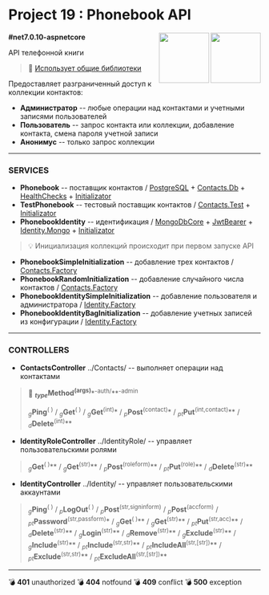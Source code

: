 # Project 19 : Phonebook API

<img align="right" width="100" height="100" src="https://github.com/rozhkovsvyat/Project19.API/assets/71471748/004210d4-8df8-4e8f-974c-c5dbcb5a0a18">
<img align="right" width="100" height="100" src="https://github.com/rozhkovsvyat/Project19.API/assets/71471748/4acc1bb8-d45b-44fe-9146-0eaf5c698709">

**#net7.0.10-aspnetcore**

API телефонной книги

> :link: [Использует общие библиотеки](https://github.com/rozhkovsvyat/Project19.Libs)

Предоставляет разграниченный доступ к коллекции контактов:
* **Администратор** -- любые операции над контактами и учетными записями пользователей
* **Пользователь** -- запрос контакта или коллекции, добавление контакта, смена пароля учетной записи
* **Анонимус** -- только запрос коллекции

---

### SERVICES

* **Phonebook** -- поставщик контактов / [PostgreSQL](https://www.nuget.org/packages/Npgsql.EntityFrameworkCore.PostgreSQL) + [Contacts.Db](https://www.nuget.org/packages/RozhkovSvyat.Project19.Models.Contacts.Db) + [HealthChecks](https://www.nuget.org/packages/Microsoft.Extensions.Diagnostics.HealthChecks.EntityFrameworkCore) + [Initializator](https://www.nuget.org/packages/RozhkovSvyat.Project19.Services.Initializator)
* **TestPhonebook** -- тестовый поставщик контактов / [Contacts.Test](https://www.nuget.org/packages/RozhkovSvyat.Project19.Models.Contacts.Test) + [Initializator](https://www.nuget.org/packages/RozhkovSvyat.Project19.Services.Initializator)
* **PhonebookIdentity** -- идентификация / [MongoDbCore](https://www.nuget.org/packages/AspNetCore.Identity.MongoDbCore) + [JwtBearer](https://www.nuget.org/packages/Microsoft.AspNetCore.Authentication.JwtBearer) + [Identity.Mongo](https://www.nuget.org/packages/RozhkovSvyat.Project19.Models.Identity.Mongo) + [Initializator](https://www.nuget.org/packages/RozhkovSvyat.Project19.Services.Initializator)
> :bulb: Инициализация коллекций происходит при первом запуске API
* **PhonebookSimpleInitialization** -- добавление трех контактов / [Contacts.Factory](https://www.nuget.org/packages/RozhkovSvyat.Project19.Models.Contacts.Factory)
* **PhonebookRandomInitialization** -- добавление случайного числа контактов / [Contacts.Factory](https://www.nuget.org/packages/RozhkovSvyat.Project19.Models.Contacts.Factory)
* **PhonebookIdentitySimpleInitialization** -- добавление пользователя и администратора / [Identity.Factory](https://www.nuget.org/packages/RozhkovSvyat.Project19.Models.Identity.Factory)
* **PhonebookIdentityBagInitialization** -- добавление учетных записей из конфигурации / [Identity.Factory](https://www.nuget.org/packages/RozhkovSvyat.Project19.Models.Identity.Factory)

---

### CONTROLLERS

* **ContactsController** ../Contacts/ -- выполняет операции над контактами

> :memo: **<sub>_type_</sub>Method<sup>(args)**</sup>*<sup>-auth/</sup>**<sup>-аdmin</sup>
>
> <sub>_g_</sub>**Ping**</sub><sup>( )</sup> / <sub>_g_</sub>**Get**<sup>( )</sup> / <sub>_g_</sub>**Get**<sup>(int)</sup>* / <sub>_p_</sub>**Post**<sup>(contact)</sup>* / <sub>_pt_</sub>**Put**<sup>(int,contact)</sup>** / <sub>_d_</sub>**Delete**<sup>(int)</sup>**

* **IdentityRoleController** ../IdentityRole/ -- управляет пользовательскими ролями

> <sub>_g_</sub>**Get**<sup>( )</sup>** / <sub>_g_</sub>**Get**<sup>(str)</sup>** / <sub>_p_</sub>**Post**<sup>(roleform)</sup>** / <sub>_pt_</sub>**Put**<sup>(role)</sup>** / <sub>_d_</sub>**Delete**<sup>(str)</sup>**

* **IdentityController** ../Identity/ -- управляет пользовательскими аккаунтами

> <sub>_g_</sub>**Ping**<sup>( )</sup> / <sub>_p_</sub>**LogOut**<sup>( )</sup> / <sub>_p_</sub>**Post**<sup>(str,signinform)</sup> / <sub>_p_</sub>**Post**<sup>(accform)</sup> / <sub>_pt_</sub>**Password**<sup>(str,passform)</sup>* / <sub>_g_</sub>**Get**<sup>( )</sup>** / <sub>_g_</sub>**Get**<sup>(str)</sup>** / <sub>_pt_</sub>**Put**<sup>(str,acc)</sup>** / <sub>_d_</sub>**Delete**<sup>(str)</sup>** / <sub>_g_</sub>**Login**<sup>(str)</sup>** / <sub>_d_</sub>**Remove**<sup>(str)</sup>** / <sub>_g_</sub>**Exclude**<sup>(str)</sup>** / <sub>_g_</sub>**Include**<sup>(str)</sup>** / <sub>_pt_</sub>**Include**<sup>(str,str)</sup>** / <sub>_pt_</sub>**IncludeAll**<sup>(str,[str])</sup>** / <sub>_pt_</sub>**Exclude**<sup>(str,str)</sup>** / <sub>_pt_</sub>**ExcludeAll**<sup>(str,[str])</sup>**


---

:bomb: **401** unauthorized
:bomb: **404** notfound
:bomb: **409** conflict
:bomb: **500** exception
